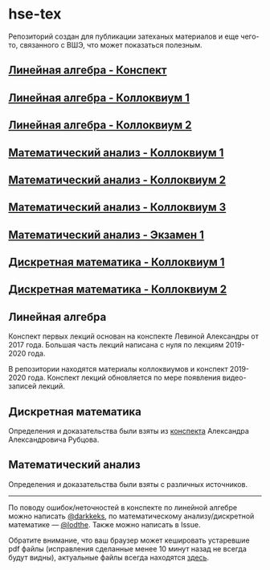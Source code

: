 # hse-tex
Репозиторий создан для публикации затеханых материалов и еще чего-то, связанного с ВШЭ, что может показаться полезным.

## [Линейная алгебра - Конспект](https://hse-tex.me/linear_algebra.pdf)
## [Линейная алгебра - Коллоквиум 1](https://hse-tex.me/linear_algebra_colloquium_1.pdf)
## [Линейная алгебра - Коллоквиум 2](https://hse-tex.me/linear_algebra_colloquium_2.pdf)
## [Математический анализ - Коллоквиум 1](https://hse-tex.me/mathematical_analysis_colloquium_01.pdf)
## [Математический анализ - Коллоквиум 2](https://hse-tex.me/mathematical_analysis_colloquium_02.pdf)
## [Математический анализ - Коллоквиум 3](https://hse-tex.me/mathematical_analysis_colloquium_03.pdf)
## [Математический анализ - Экзамен 1](https://hse-tex.me/mathematical_analysis_exam_01.pdf)
## [Дискретная математика - Коллоквиум 1](https://hse-tex.me/discrete_mathematics_colloquium_01.pdf)
## [Дискретная математика - Коллоквиум 2](https://hse-tex.me/discrete_mathematics_colloquium_02.pdf)

## Линейная алгебра
Конспект первых лекций основан на конспекте Левиной Александры от 2017 года. Большая часть лекций написана с нуля по лекциям 2019-2020 года.

В репозитории находятся материалы коллоквиумов и конспект 2019-2020 года. Конспект лекций обновляется по мере появления видео-записей лекций.

## Дискретная математика
Определения и доказательства были взяты из [конспекта](http://rubtsov.su/public/hse/2019-20/dm_lectures.pdf) Александра Александровича Рубцова.

## Математический анализ

Определения и доказательства были взяты с различных источников.

---

По поводу ошибок/неточностей в конспекте по линейной алгебре можно написать [@darkkeks](https://teleg.run/darkkeks), по математическому анализу/дискретной математике &mdash; [@lodthe](https://teleg.run/lodthe).
Также можно написать в Issue.

Обратите внимание, что ваш браузер может кешировать устаревшие pdf файлы (исправления сделанные менее 10 минут назад не всегда будут видны), актуальные файлы всегда находятся [здесь](https://github.com/LoDThe/hse-tex/tree/gh-pages).

